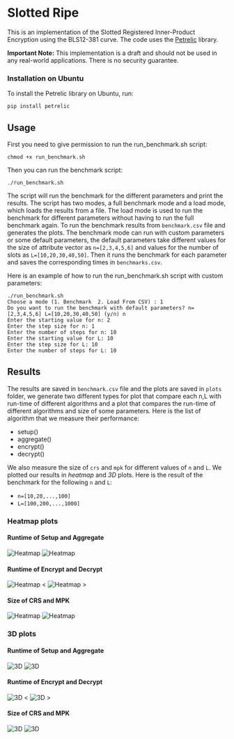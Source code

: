 # Slotted Ripe

This is an implementation of the Slotted Registered Inner-Product Encryption using the BLS12-381 curve. The code uses the [Petrelic](https://github.com/spring-epfl/petrelic/) library. 

**Important Note:** This implementation is a draft and should not be used in any real-world applications. There is no security guarantee.

### Installation on Ubuntu

To install the Petrelic library on Ubuntu, run:
```
pip install petrelic
```

## Usage
First you need to give permission to run the run_benchmark.sh script:
```
chmod +x run_benchmark.sh
```
Then you can run the benchmark script:
```
./run_benchmark.sh
```
The script will run the benchmark for the different parameters and print the results.
The script has two modes, a full benchmark mode and a load mode, which loads the results from a file. The load mode is used to run the benchmark for different parameters without having to run the full benchmark again. To run the benchmark results from `benchmark.csv` file and generates the plots.
The benchmark mode can run with custom parameters or some default parameters, the default parameters take different values for the size of attribute vector as `n=[2,3,4,5,6]` and values for the number of slots as `L=[10,20,30,40,50]`.
Then it runs the benchmark for each parameter and saves the corresponding times in `benchmarks.csv`.

Here is an example of how to run the run_benchmark.sh script with custom parameters:
```
./run_benchmark.sh 
Choose a mode (1. Benchmark  2. Load From CSV) : 1
Do you want to run the benchmark with default parameters? n=[2,3,4,5,6] L=[10,20,30,40,50] (y/n) n
Enter the starting value for n: 2
Enter the step size for n: 1
Enter the number of steps for n: 10
Enter the starting value for L: 10
Enter the step size for L: 10
Enter the number of steps for L: 10
```
## Results
The results are saved in `benchmark.csv` file and the plots are saved in `plots` folder, we generate two different types for plot that compare each n,L with run-time of different algorithms and a plot that compares the run-time of different algorithms and size of some parameters. 
Here is the list of algorithm that we measure their performance:
- setup()
- aggregate()
- encrypt()
- decrypt()

We also measure the size of `crs` and `mpk` for different values of `n` and `L`.
We plotted our results in *heatmap* and *3D* plots. Here is the result of the benchmark for the following `n` and `L`:
- `n=[10,20,...,100]`
- `L=[100,200,...,1000]`
### Heatmap plots 
#### Runtime of Setup and Aggregate
![Heatmap](plots/setup_time_heatmap.png)
![Heatmap](plots/aggregate_time_heatmap.png)
#### Runtime of Encrypt and Decrypt
![Heatmap <](plots/enc_time_heatmap.png) 
![Heatmap >](plots/dec_time_heatmap.png)
#### Size of CRS and MPK
![Heatmap](plots/size_crs_heatmap.png)
![Heatmap](plots/size_mpk_heatmap.png)

### 3D plots

#### Runtime of Setup and Aggregate
![3D](plots/setup_time_3d.png)
![3D](plots/aggregate_time_3d.png)
#### Runtime of Encrypt and Decrypt
![3D <](plots/encryption_time_3d.png)
![3D >](plots/decryption_time_3d.png)

#### Size of CRS and MPK
![3D](plots/size_crs_3d.png)
![3D](plots/size_mpk_3d.png)





